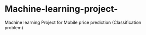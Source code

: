 # Machine-learning-project-
Machine learning Project for Mobile price prediction (Classification problem)
